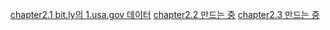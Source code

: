 [chapter2.1 bit.ly의 1.usa.gov 데이터](./chapter2/2.1%20practice.ipynb)
[chapter2.2 만드는 중](./chapter2/2.2%20practice.ipynb)
[chapter2.3 만드는 중](./chapter2/2.3%20practice.ipynb)